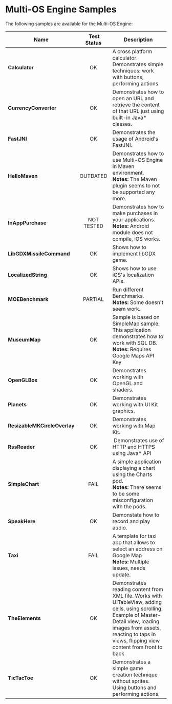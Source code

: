 Multi-OS Engine Samples
=======================

The following samples are available for the Multi-OS Engine:

| Name | Test Status | Description |
|------|:-----------:|-------------|
| **Calculator** | OK | A cross platform calculator. Demonstrates simple techniques: work with buttons, performing actions. |
| **CurrencyConverter** | OK | Demonstrates how to open an URL and retrieve the content of that URL just using built-in Java* classes. |
| **FastJNI** | OK | Demonstrates the usage of Android's FastJNI. |
| **HelloMaven** | OUTDATED | Demonstrates how to use Multi-OS Engine in Maven environment. <br />**Notes:** The Maven plugin seems to not be supported any more. |
| **InAppPurchase** | NOT TESTED | Demonstrates how to make purchases in your applications. <br />**Notes:** Android module does not compile, iOS works. |
| **LibGDXMissileCommand** | OK | Shows how to implement libGDX game. |
| **LocalizedString** | OK | Shows how to use iOS's localization APIs. |
| **MOEBenchmark** | PARTIAL | Run different Benchmarks. <br />**Notes:** Some doesn't seem work. |
| **MuseumMap** | OK | Sample is based on SimpleMap sample. This application demonstrates how to work with SQL DB. <br />**Notes:** Requires Google Maps API Key |
| **OpenGLBox** | OK | Demonstrates working with OpenGL and shaders. |
| **Planets** | OK | Demonstrates working with UI Kit graphics. |
| **ResizableMKCircleOverlay** | OK | Demonstrates working with Map Kit. |
| **RssReader** | OK | Demonstrates use of HTTP and HTTPS using Java* API |
| **SimpleChart** | FAIL | A simple application displaying a chart using the Charts pod.<br />**Notes:** There seems to be some misconfiguration with the pods. |
| **SpeakHere** | OK | Demonstate how to record and play audio. |
| **Taxi** | FAIL | A template for taxi app that allows to select an address on Google Map <br />**Notes:** Multiple issues, needs update. |
| **TheElements** | OK | Demonstrates reading content from XML file. Works with UITableView, adding cells, using scrolling. Example of Master-Detail view, loading images from assets, reacting to taps in views, flipping view content from front to back |
| **TicTacToe** | OK | Demonstrates a simple game creation technique without  sprites. Using buttons and performing actions. |
